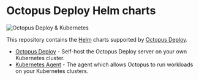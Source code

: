 # Octopus Deploy Helm charts

![Octopus Deploy & Kubernetes](octopus-kubernetes.png)

This repository contains the [Helm](https://helm.sh) charts supported by [Octopus Deploy](https://octopus.com).

- [Octopus Deploy](https://github.com/OctopusDeploy/helm-charts/tree/main/charts/octopus-deploy) - Self-host the Octopus Deploy server on your own Kubernetes cluster.
- [Kubernetes Agent](https://github.com/OctopusDeploy/helm-charts/tree/main/charts/kubernetes-agent) - The agent which allows Octopus to run workloads on your Kubernetes clusters. 